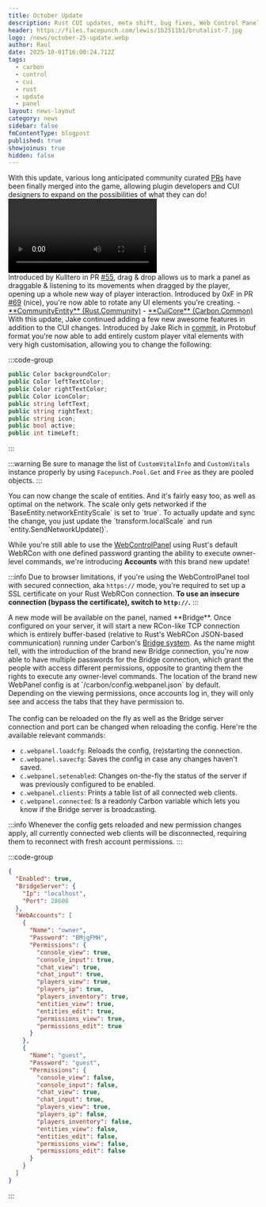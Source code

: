 ```yaml
---
title: October Update
description: Rust CUI updates, meta shift, bug fixes, Web Control Panel accounts.
header: https://files.facepunch.com/lewis/1b2511b1/brutalist-7.jpg
logo: /news/october-25-update.webp
author: Raul
date: 2025-10-01T16:00:24.712Z
tags:
  - carbon
  - control
  - cui
  - rust
  - update
  - panel
layout: news-layout
category: news
sidebar: false
fmContentType: blogpost
published: true
showjoinus: true
hidden: false
---
```


<NewsHeroSection src="https://files.facepunch.com/mattisaac/2025/September/rust_wall_cabinet_1080.jpg">
<NewsSectionTitle text="CUI" author="raulssorban"/>
<NewsSection>
With this update, various long anticipated community curated <a href="https://github.com/Facepunch/Rust.Community" target="_blank">PRs</a> have been finally merged into the game, allowing plugin developers and CUI designers to expand on the possibilities of what they can do!

<NewsSectionSubtitle text="Draggables" author="Kulltero"/>
<video controls src="/news/draggables-demo.mp4"></video><br>
Introduced by Kulltero in PR <a href="https://github.com/Facepunch/Rust.Community/pull/55" target="_blank">#55</a>, drag & drop allows us to mark a panel as draggable & listening to its movements when dragged by the player, opening up a whole new way of player interaction.

<NewsSectionSubtitle text="RectTransform Rotation" author="codefling-0xf"/>
Introduced by 0xF in PR <a href="https://github.com/Facepunch/Rust.Community/pull/69" target="_blank">#69</a> (nice), you're now able to rotate any UI elements you're creating.

<NewsSectionSubtitle text="Sources"/>
- <a href="https://github.com/Facepunch/Rust.Community/blob/master/CommunityEntity.UI.cs" target="_blank">**CommunityEntity** (Rust.Community)</a> 
- <a href="https://github.com/CarbonCommunity/Carbon.Common/blob/8ea6781a8dd2344c364e4d46baa60eb707c26ccd/src/Oxide/CUI/CuiCore.cs" target="_blank">**CuiCore** (Carbon.Common)</a> 

</NewsSection>
</NewsHeroSection>

<NewsHeroSection src="https://files.facepunch.com/ianhenderson/1b0111b1/Photos_p1CM7u1uEf.jpg">
<NewsSectionTitle text="Extra Community Features" author="raulssorban"/>
<NewsSection>
With this update, Jake continued adding a few new awesome features in addition to the CUI changes. 

<NewsSectionSubtitle text="Custom Vitals" author="Jake-Rich"/>
Introduced by Jake Rich in <a href="https://github.com/Facepunch/Rust.Community/commit/f1eef905473105e7814b984bc5745d4d9cbaa006" target="_blank">commit</a>, in Protobuf format you're now able to add entirely custom player vital elements with very high customisation, allowing you to change the following:

:::code-group
```cs [CustomVitalInfo]
public Color backgroundColor;
public Color leftTextColor;
public Color rightTextColor;
public Color iconColor;
public string leftText;
public string rightText;
public string icon;
public bool active;
public int timeLeft;
```
:::

:::warning
Be sure to manage the list of `CustomVitalInfo` and `CustomVitals` instance properly by using `Facepunch.Pool.Get` and `Free` as they are pooled objects.
:::

<NewsSectionSubtitle text="Entity Scaling" author="Jake-Rich"/>
You can now change the scale of entities. And it's fairly easy too, as well as optimal on the network. The scale only gets networked if the `BaseEntity.networkEntityScale` is set to `true`. To actually update and sync the change, you just update the `transform.localScale` and run `entity.SendNetworkUpdate()`.

</NewsSection>
</NewsHeroSection>

<NewsHeroSection src="https://files.facepunch.com/mattisaac/2025/September/rust_tripod_spotlight_detail_1080.jpg">
<NewsSectionTitle text="Web Control Panel" author="raulssorban"/>
<NewsSection>

While you're still able to use the <a href="/tools/control-panel" target="_blank">WebControlPanel</a> using Rust's default WebRCon with one defined password granting the ability to execute owner-level commands, we're introducing **Accounts** with this brand new update!

:::info
Due to browser limitations, if you're using the WebControlPanel tool with secured connection, aka `https://` mode, you're required to set up a SSL certificate on your Rust WebRCon connection. **To use an insecure connection (bypass the certificate), switch to `http://`.**
:::

<NewsSectionSubtitle text="Carbon Bridge"/>
A new mode will be available on the panel, named **Bridge**. Once configured on your server, it will start a new RCon-like TCP connection which is entirely buffer-based (relative to Rust's WebRCon JSON-based communication) running under Carbon's <a href="/devs/features/bridge">Bridge system</a>. 

<NewsSectionSubtitle text="Accounts"/>
As the name might tell, with the introduction of the brand new Bridge connection, you're now able to have multiple passwords for the Bridge connection, which grant the people with access different permissions, opposite to granting them the rights to execute any owner-level commands.

<NewsSectionSubtitle text="How to set up?"/>
The location of the brand new WebPanel config is at `<root>/carbon/config.webpanel.json` by default. Depending on the viewing permissions, once accounts log in, they will only see and access the tabs that they have permission to.
<br><br>
The config can be reloaded on the fly as well as the Bridge server connection and port can be changed when reloading the config. Here're the available relevant commands:

- `c.webpanel.loadcfg`: Reloads the config, (re)starting the connection.
- `c.webpanel.savecfg`: Saves the config in case any changes haven't saved.
- `c.webpanel.setenabled`: Changes on-the-fly the status of the server if was previously configured to be enabled.
- `c.webpanel.clients`: Prints a table list of all connected web clients. 
- `c.webpanel.connected`: Is a readonly Carbon variable which lets you know if the Bridge server is broadcasting.

:::info
Whenever the config gets reloaded and new permission changes apply, all currently connected web clients will be disconnected, requiring them to reconnect with fresh account permissions.
:::

:::code-group
```json [config.webpanel.json]
{
  "Enabled": true,
  "BridgeServer": {
    "Ip": "localhost",
    "Port": 28608
  },
  "WebAccounts": [
    {
      "Name": "owner",
      "Password": "BMjgFMH",
      "Permissions": {
        "console_view": true,
        "console_input": true,
        "chat_view": true,
        "chat_input": true,
        "players_view": true,
        "players_ip": true,
        "players_inventory": true,
        "entities_view": true,
        "entities_edit": true,
        "permissions_view": true,
        "permissions_edit": true
      }
    },
    {
      "Name": "guest",
      "Password": "guest",
      "Permissions": {
        "console_view": false,
        "console_input": false,
        "chat_view": true,
        "chat_input": true,
        "players_view": true,
        "players_ip": false,
        "players_inventory": false,
        "entities_view": false,
        "entities_edit": false,
        "permissions_view": false,
        "permissions_edit": false
      }
    }
  ]
}
```
:::

</NewsSection>
</NewsHeroSection>

<NewsReleaseNotes version="2.0.211"/>
